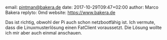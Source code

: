 email: pintman@bakera.de
date: 2017-10-29T09:47+02:00
author: Marco Bakera
replyto: 0md
website: https://www.bakera.de

Das ist richtig, obwohl der Pi auch schon netzbootfähig ist. Ich vermute, dass
die Linuxmusterlösung einen FatClient voraussetzt. Die Lösung wollte ich mir
aber auch einmal anschauen.
